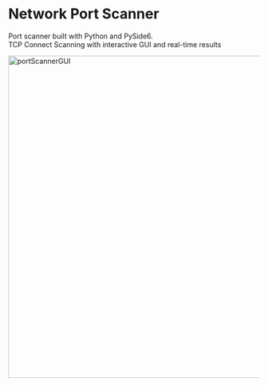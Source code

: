 # Network Port Scanner
Port scanner built with Python and PySide6.  
TCP Connect Scanning with interactive GUI and real-time results

<img width="796" height="645" alt="portScannerGUI" src="https://github.com/user-attachments/assets/cafc0a4b-12ef-4ef5-b505-8c4ed2d73def" />
